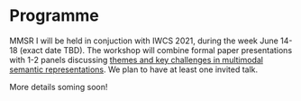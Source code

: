 # Programme

MMSR I will be held in conjuction with IWCS 2021, during the week June 14-18 (exact date TBD).  The workshop will combine formal paper presentations with 1-2 panels discussing [themes and key challenges in multimodal semantic representations]("/submissions"). We plan to have at least one invited talk.

More details soming soon!
